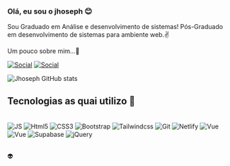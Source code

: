 ### Olá, eu sou o jhoseph 😊
Sou Graduado em Análise e desenvolvimento de sistemas!
Pós-Graduado em desenvolvimento de sistemas para ambiente web.✌️

Um pouco sobre mim...🤙<br>

[![Social](https://img.shields.io/badge/LinkedIn-0077B5?style=for-the-badge&logo=linkedin&logoColor=white)](https://www.linkedin.com/in/jhoseph-mauricio-735611126/)
[![Social](https://img.shields.io/badge/GitHub-100000?style=for-the-badge&logo=github&logoColor=white)](https://github.com/jhoemauricio)



![Jhoseph GitHub stats](https://github-readme-stats.vercel.app/api?username=jhoemauricio&show_icons=true&theme=highcontrast)

## Tecnologias as quai utilizo 👾

<div style="display: inline_block"><br>
  <img align="center" alt="JS" src="https://img.shields.io/badge/JavaScript-F7DF1E?style=for-the-badge&logo=javascript&logoColor=black">
    <img align="center" alt="Html5" src="https://img.shields.io/badge/HTML-239120?style=for-the-badge&logo=html5&logoColor=white">
  <img align="center" alt="CSS3" src="https://img.shields.io/badge/CSS-239120?&style=for-the-badge&logo=css3&logoColor=white">
      <img align="center" alt="Bootstrap" src="https://img.shields.io/badge/Bootstrap-563D7C?style=for-the-badge&logo=bootstrap&logoColor=white">
	<img align="center" alt="Tailwindcss" src="https://img.shields.io/badge/Tailwind_CSS-38B2AC?style=for-the-badge&logo=tailwind-css&logoColor=white">
<img align="center" alt="Git" src="https://img.shields.io/badge/GIT-E44C30?style=for-the-badge&logo=git&logoColor=white">



  <img align="center" alt="Netlify" src="https://img.shields.io/badge/Netlify-00C7B7?style=for-the-badge&logo=netlify&logoColor=white">

  <img align="center" alt="Vue" src="https://img.shields.io/badge/nuxt%20js-00C58E?style=for-the-badge&logo=nuxtdotjs&logoColor=white ">

 <img align="center" alt="Vue" src="https://img.shields.io/badge/Vue.js-35495E?style=for-the-badge&logo=vue.js&logoColor=4FC08D">
	<img align="center" alt="Supabase" src="https://img.shields.io/badge/Supabase-181818?style=for-the-badge&logo=supabase&logoColor=white">
 <img align="center" alt="jQuery" src="https://img.shields.io/badge/jQuery-0769AD?style=for-the-badge&logo=jquery&logoColor=white">


  
  
</div><br>

👽
